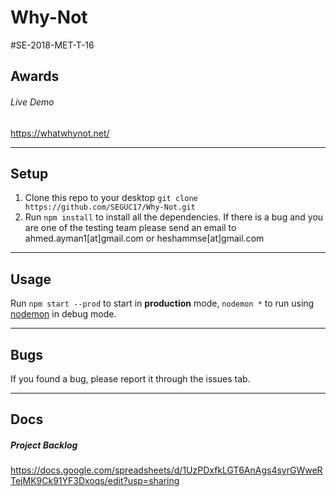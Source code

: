 # Why-Not
#SE-2018-MET-T-16
## Awards

###### Live Demo

https://whatwhynot.net/

---

## Setup
1. Clone this repo to your desktop `git clone https://github.com/SEGUC17/Why-Not.git`
2. Run `npm install` to install all the dependencies.
If there is a bug and you are one of the testing team please send an email to ahmed.ayman1[at]gmail.com or heshammse[at]gmail.com

---

## Usage

Run `npm start --prod` to start in **production** mode, `nodemon *` to run using [nodemon](https://nodemon.io/) in debug mode.

---

## Bugs

If you found a bug, please report it through the issues tab.

---

## Docs

##### Project Backlog
https://docs.google.com/spreadsheets/d/1UzPDxfkLGT6AnAgs4syrGWweRTejMK9Ck91YF3Dxoqs/edit?usp=sharing
